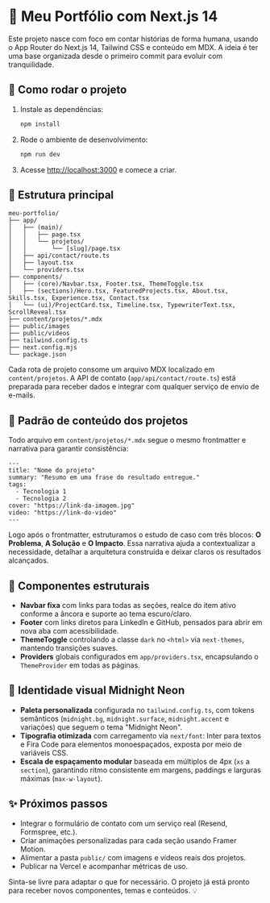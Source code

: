 # 🧭 Meu Portfólio com Next.js 14

Este projeto nasce com foco em contar histórias de forma humana, usando o App Router do Next.js 14, Tailwind CSS e conteúdo em MDX. A ideia é ter uma base organizada desde o primeiro commit para evoluir com tranquilidade.

## 🚀 Como rodar o projeto

1. Instale as dependências:

   ```bash
   npm install
   ```

2. Rode o ambiente de desenvolvimento:

   ```bash
   npm run dev
   ```

3. Acesse <http://localhost:3000> e comece a criar.

## 🧱 Estrutura principal

```
meu-portfolio/
├── app/
│   ├── (main)/
│   │   ├── page.tsx
│   │   └── projetos/
│   │       └── [slug]/page.tsx
│   ├── api/contact/route.ts
│   ├── layout.tsx
│   └── providers.tsx
├── components/
│   ├── (core)/Navbar.tsx, Footer.tsx, ThemeToggle.tsx
│   ├── (sections)/Hero.tsx, FeaturedProjects.tsx, About.tsx, Skills.tsx, Experience.tsx, Contact.tsx
│   └── (ui)/ProjectCard.tsx, Timeline.tsx, TypewriterText.tsx, ScrollReveal.tsx
├── content/projetos/*.mdx
├── public/images
├── public/videos
├── tailwind.config.ts
├── next.config.mjs
└── package.json
```

Cada rota de projeto consome um arquivo MDX localizado em `content/projetos`. A API de contato (`app/api/contact/route.ts`) está preparada para receber dados e integrar com qualquer serviço de envio de e-mails.

## 🧾 Padrão de conteúdo dos projetos

Todo arquivo em `content/projetos/*.mdx` segue o mesmo frontmatter e narrativa para garantir consistência:

```mdx
---
title: "Nome do projeto"
summary: "Resumo em uma frase do resultado entregue."
tags:
  - Tecnologia 1
  - Tecnologia 2
cover: "https://link-da-imagem.jpg"
video: "https://link-do-video"
---
```

Logo após o frontmatter, estruturamos o estudo de caso com três blocos: **O Problema**, **A Solução** e **O Impacto**. Essa narrativa ajuda a contextualizar a necessidade, detalhar a arquitetura construída e deixar claros os resultados alcançados.

## 🧩 Componentes estruturais

- **Navbar fixa** com links para todas as seções, realce do item ativo conforme a âncora e suporte ao tema escuro/claro.
- **Footer** com links diretos para LinkedIn e GitHub, pensados para abrir em nova aba com acessibilidade.
- **ThemeToggle** controlando a classe `dark` no `<html>` via `next-themes`, mantendo transições suaves.
- **Providers** globais configurados em `app/providers.tsx`, encapsulando o `ThemeProvider` em todas as páginas.

## 🎨 Identidade visual Midnight Neon

- **Paleta personalizada** configurada no `tailwind.config.ts`, com tokens semânticos (`midnight.bg`, `midnight.surface`, `midnight.accent` e variações) que seguem o tema "Midnight Neon".
- **Tipografia otimizada** com carregamento via `next/font`: Inter para textos e Fira Code para elementos monoespaçados, exposta por meio de variáveis CSS.
- **Escala de espaçamento modular** baseada em múltiplos de 4px (`xs` a `section`), garantindo ritmo consistente em margens, paddings e larguras máximas (`max-w-layout`).

## ✨ Próximos passos

- Integrar o formulário de contato com um serviço real (Resend, Formspree, etc.).
- Criar animações personalizadas para cada seção usando Framer Motion.
- Alimentar a pasta `public/` com imagens e vídeos reais dos projetos.
- Publicar na Vercel e acompanhar métricas de uso.

Sinta-se livre para adaptar o que for necessário. O projeto já está pronto para receber novos componentes, temas e conteúdos. 💡
